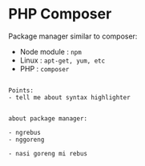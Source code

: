 # PHP Composer

Package manager similar to composer:
- Node module : `npm`
- Linux : `apt-get, yum, etc`
- PHP : `composer`

```

Points:
- tell me about syntax highlighter


about package manager:

- ngrebus
- nggoreng

- nasi goreng mi rebus